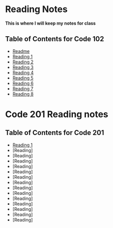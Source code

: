 # Reading Notes 
**This is where I will keep my notes for class**
## Table of Contents for Code 102
- [Readme](README.md) 
- [Reading 1](markdown.md) 
- [Reading 2](TheCodersComputer.md)
- [Reading 3](git-tutorial.md) 
- [Reading 4](html-structure.md) 
- [Reading 5](css.md) 
- [Reading 6](javascript.md)
- [Reading 7](javascript2.md)
- [Reading 8](javascript3.md) 
# Code 201 Reading notes
## Table of Contents for Code 201
- [Reading 1](class-02.md) 
- [Reading]
- [Reading]
- [Reading]
- [Reading]
- [Reading]
- [Reading]
- [Reading]
- [Reading]
- [Reading]
- [Reading]
- [Reading]
- [Reading]
- [Reading]
- [Reading]